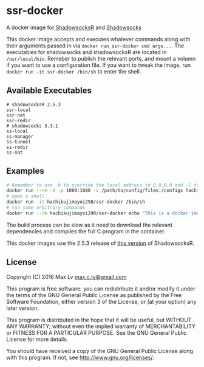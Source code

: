 # ssr-docker
A docker image for [ShadowsocksR](https://github.com/shadowsocksrr/shadowsocksr-libev) and [Shadowsocks](https://github.com/shadowsocks/shadowsocks-libev)

This docker image accepts and executes whatever commands along with their arguments passed in via `docker run ssr-docker cmd args...`. The executables for shadowsocks and shadowsocksR are located in `/usr/local/bin`. Remeber to publish the relevant ports, and mount a volumn if you want to use a configuration file. If you want to tweak the image, run `docker run -it ssr-docker /bin/sh` to enter the shell.

## Available Executables
```
# shadowsocksR 2.5.3
ssr-local
ssr-nat
ssr-redir
# shadowsocks 3.3.1
ss-local
ss-manager
ss-tunnel
ss-redir
ss-nat
```

## Examples
```sh
# Remember to use -b to override the local address to 0.0.0.0 and -l to override the local port to the published port on the host (1080 here)
docker run --rm -d -p 1080:1080 -v /path/to/config/files:/configs hachikujimayoi298/ssr-docker ssr-local -b 0.0.0.0 -l 1080 -c /configs/some_config.json
# open a shell
docker run -it hachikujimayoi298/ssr-docker /bin/sh
# run some arbitrary commands
docker run --rm hachikujimayoi298/ssr-docker echo "This is a docker image for shadowsocksR." 
```

The build process can be slow as it need to download the relevant dependencies and compiles the full C program in the container.

This docker images use the 2.5.3 release of [this version](https://github.com/shadowsocksrr/shadowsocksr-libev/tree/Akkariiin/master) of ShadowsocksR.

## License

Copyright (C) 2016 Max Lv max.c.lv@gmail.com

This program is free software: you can redistribute it and/or modify it under the terms of the GNU General Public License as published by the Free Software Foundation, either version 3 of the License, or (at your option) any later version.

This program is distributed in the hope that it will be useful, but WITHOUT ANY WARRANTY; without even the implied warranty of MERCHANTABILITY or FITNESS FOR A PARTICULAR PURPOSE. See the GNU General Public License for more details.

You should have received a copy of the GNU General Public License along with this program. If not, see http://www.gnu.org/licenses/.
